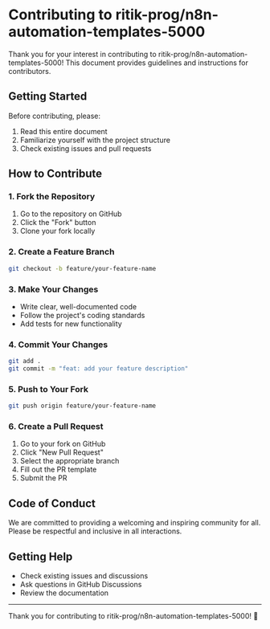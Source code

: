 # Contributing to ritik-prog/n8n-automation-templates-5000

Thank you for your interest in contributing to ritik-prog/n8n-automation-templates-5000! This document provides guidelines and instructions for contributors.

## Getting Started

Before contributing, please:
1. Read this entire document
2. Familiarize yourself with the project structure
3. Check existing issues and pull requests

## How to Contribute

### 1. Fork the Repository
1. Go to the repository on GitHub
2. Click the "Fork" button
3. Clone your fork locally

### 2. Create a Feature Branch
```bash
git checkout -b feature/your-feature-name
```

### 3. Make Your Changes
- Write clear, well-documented code
- Follow the project's coding standards
- Add tests for new functionality

### 4. Commit Your Changes
```bash
git add .
git commit -m "feat: add your feature description"
```

### 5. Push to Your Fork
```bash
git push origin feature/your-feature-name
```

### 6. Create a Pull Request
1. Go to your fork on GitHub
2. Click "New Pull Request"
3. Select the appropriate branch
4. Fill out the PR template
5. Submit the PR

## Code of Conduct

We are committed to providing a welcoming and inspiring community for all. Please be respectful and inclusive in all interactions.

## Getting Help

- Check existing issues and discussions
- Ask questions in GitHub Discussions
- Review the documentation

---

Thank you for contributing to ritik-prog/n8n-automation-templates-5000! 🚀

